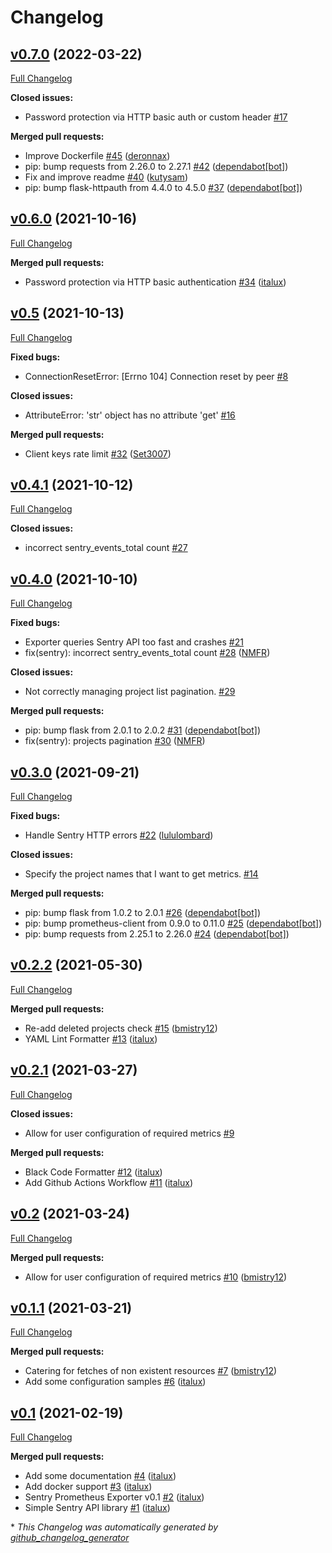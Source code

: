 # Changelog

## [v0.7.0](https://github.com/italux/sentry-prometheus-exporter/tree/v0.7.0) (2022-03-22)

[Full Changelog](https://github.com/italux/sentry-prometheus-exporter/compare/v0.6.0...v0.7.0)

**Closed issues:**

- Password protection via HTTP basic auth or custom header [\#17](https://github.com/italux/sentry-prometheus-exporter/issues/17)

**Merged pull requests:**

- Improve Dockerfile [\#45](https://github.com/italux/sentry-prometheus-exporter/pull/45) ([deronnax](https://github.com/deronnax))
- pip: bump requests from 2.26.0 to 2.27.1 [\#42](https://github.com/italux/sentry-prometheus-exporter/pull/42) ([dependabot[bot]](https://github.com/apps/dependabot))
- Fix and improve readme [\#40](https://github.com/italux/sentry-prometheus-exporter/pull/40) ([kutysam](https://github.com/kutysam))
- pip: bump flask-httpauth from 4.4.0 to 4.5.0 [\#37](https://github.com/italux/sentry-prometheus-exporter/pull/37) ([dependabot[bot]](https://github.com/apps/dependabot))

## [v0.6.0](https://github.com/italux/sentry-prometheus-exporter/tree/v0.6.0) (2021-10-16)

[Full Changelog](https://github.com/italux/sentry-prometheus-exporter/compare/v0.5...v0.6.0)

**Merged pull requests:**

- Password protection via HTTP basic authentication [\#34](https://github.com/italux/sentry-prometheus-exporter/pull/34) ([italux](https://github.com/italux))

## [v0.5](https://github.com/italux/sentry-prometheus-exporter/tree/v0.5) (2021-10-13)

[Full Changelog](https://github.com/italux/sentry-prometheus-exporter/compare/v0.4.1...v0.5)

**Fixed bugs:**

- ConnectionResetError: \[Errno 104\] Connection reset by peer [\#8](https://github.com/italux/sentry-prometheus-exporter/issues/8)

**Closed issues:**

- AttributeError: 'str' object has no attribute 'get' [\#16](https://github.com/italux/sentry-prometheus-exporter/issues/16)

**Merged pull requests:**

- Client keys rate limit [\#32](https://github.com/italux/sentry-prometheus-exporter/pull/32) ([Set3007](https://github.com/Set3007))

## [v0.4.1](https://github.com/italux/sentry-prometheus-exporter/tree/v0.4.1) (2021-10-12)

[Full Changelog](https://github.com/italux/sentry-prometheus-exporter/compare/v0.4.0...v0.4.1)

**Closed issues:**

- incorrect sentry\_events\_total count [\#27](https://github.com/italux/sentry-prometheus-exporter/issues/27)

## [v0.4.0](https://github.com/italux/sentry-prometheus-exporter/tree/v0.4.0) (2021-10-10)

[Full Changelog](https://github.com/italux/sentry-prometheus-exporter/compare/v0.3.0...v0.4.0)

**Fixed bugs:**

- Exporter queries Sentry API too fast and crashes [\#21](https://github.com/italux/sentry-prometheus-exporter/issues/21)
- fix\(sentry\): incorrect sentry\_events\_total count [\#28](https://github.com/italux/sentry-prometheus-exporter/pull/28) ([NMFR](https://github.com/NMFR))

**Closed issues:**

- Not correctly managing project list pagination. [\#29](https://github.com/italux/sentry-prometheus-exporter/issues/29)

**Merged pull requests:**

- pip: bump flask from 2.0.1 to 2.0.2 [\#31](https://github.com/italux/sentry-prometheus-exporter/pull/31) ([dependabot[bot]](https://github.com/apps/dependabot))
- fix\(sentry\): projects pagination [\#30](https://github.com/italux/sentry-prometheus-exporter/pull/30) ([NMFR](https://github.com/NMFR))

## [v0.3.0](https://github.com/italux/sentry-prometheus-exporter/tree/v0.3.0) (2021-09-21)

[Full Changelog](https://github.com/italux/sentry-prometheus-exporter/compare/v0.2.2...v0.3.0)

**Fixed bugs:**

- Handle Sentry HTTP errors [\#22](https://github.com/italux/sentry-prometheus-exporter/pull/22) ([lululombard](https://github.com/lululombard))

**Closed issues:**

- Specify the project names that I want to get metrics. [\#14](https://github.com/italux/sentry-prometheus-exporter/issues/14)

**Merged pull requests:**

- pip: bump flask from 1.0.2 to 2.0.1 [\#26](https://github.com/italux/sentry-prometheus-exporter/pull/26) ([dependabot[bot]](https://github.com/apps/dependabot))
- pip: bump prometheus-client from 0.9.0 to 0.11.0 [\#25](https://github.com/italux/sentry-prometheus-exporter/pull/25) ([dependabot[bot]](https://github.com/apps/dependabot))
- pip: bump requests from 2.25.1 to 2.26.0 [\#24](https://github.com/italux/sentry-prometheus-exporter/pull/24) ([dependabot[bot]](https://github.com/apps/dependabot))

## [v0.2.2](https://github.com/italux/sentry-prometheus-exporter/tree/v0.2.2) (2021-05-30)

[Full Changelog](https://github.com/italux/sentry-prometheus-exporter/compare/v0.2.1...v0.2.2)

**Merged pull requests:**

- Re-add deleted projects check [\#15](https://github.com/italux/sentry-prometheus-exporter/pull/15) ([bmistry12](https://github.com/bmistry12))
- YAML Lint Formatter [\#13](https://github.com/italux/sentry-prometheus-exporter/pull/13) ([italux](https://github.com/italux))

## [v0.2.1](https://github.com/italux/sentry-prometheus-exporter/tree/v0.2.1) (2021-03-27)

[Full Changelog](https://github.com/italux/sentry-prometheus-exporter/compare/v0.2...v0.2.1)

**Closed issues:**

- Allow for user configuration of required metrics [\#9](https://github.com/italux/sentry-prometheus-exporter/issues/9)

**Merged pull requests:**

- Black Code Formatter [\#12](https://github.com/italux/sentry-prometheus-exporter/pull/12) ([italux](https://github.com/italux))
- Add Github Actions Workflow [\#11](https://github.com/italux/sentry-prometheus-exporter/pull/11) ([italux](https://github.com/italux))

## [v0.2](https://github.com/italux/sentry-prometheus-exporter/tree/v0.2) (2021-03-24)

[Full Changelog](https://github.com/italux/sentry-prometheus-exporter/compare/v0.1.1...v0.2)

**Merged pull requests:**

- Allow for user configuration of required metrics [\#10](https://github.com/italux/sentry-prometheus-exporter/pull/10) ([bmistry12](https://github.com/bmistry12))

## [v0.1.1](https://github.com/italux/sentry-prometheus-exporter/tree/v0.1.1) (2021-03-21)

[Full Changelog](https://github.com/italux/sentry-prometheus-exporter/compare/v0.1...v0.1.1)

**Merged pull requests:**

- Catering for fetches of non existent resources [\#7](https://github.com/italux/sentry-prometheus-exporter/pull/7) ([bmistry12](https://github.com/bmistry12))
- Add some configuration samples [\#6](https://github.com/italux/sentry-prometheus-exporter/pull/6) ([italux](https://github.com/italux))

## [v0.1](https://github.com/italux/sentry-prometheus-exporter/tree/v0.1) (2021-02-19)

[Full Changelog](https://github.com/italux/sentry-prometheus-exporter/compare/1bf7b07c407f60dc25b734b58383ba7f381eb865...v0.1)

**Merged pull requests:**

- Add some documentation [\#4](https://github.com/italux/sentry-prometheus-exporter/pull/4) ([italux](https://github.com/italux))
- Add docker support [\#3](https://github.com/italux/sentry-prometheus-exporter/pull/3) ([italux](https://github.com/italux))
- Sentry Prometheus Exporter v0.1 [\#2](https://github.com/italux/sentry-prometheus-exporter/pull/2) ([italux](https://github.com/italux))
- Simple Sentry API library [\#1](https://github.com/italux/sentry-prometheus-exporter/pull/1) ([italux](https://github.com/italux))



\* *This Changelog was automatically generated by [github_changelog_generator](https://github.com/github-changelog-generator/github-changelog-generator)*
